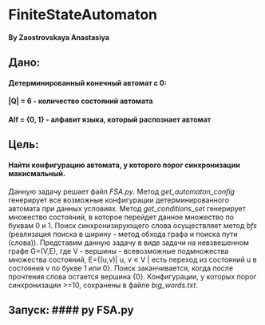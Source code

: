 # FiniteStateAutomaton
#### By Zaostrovskaya Anastasiya


## Дано: 

#### Детерминированный конечный автомат с 0:

#### |Q| = 6 - количество состояний автомата

#### Alf = {0, 1} - алфавит языка, который распознает автомат

## Цель: 
#### Найти конфигурацию автомата, у которого порог синхронизации макисмальный.

Данную задачу решает файл *FSA.py*.
Метод *get_automaton_config* генерирует все возможные конфигурации детерминированного автомата при данных условиях.
Метод *get_conditions_set* генерирует множество состояний, в которое перейдет данное множество по буквам 0 и 1.
Поиск синхронизирующего слова осуществляет метод *bfs* (реализация поиска в ширину - метод обхода графа и поиска пути (слова)).
Представим данную задачу в виде задачи на невзвешенном графе G=(V,E), где V - вершины - всевозможные подмножества множества состояний, Е={(u,v)| u, v ∊ V | есть переход из состояний u в состояния v по букве 1 или 0}.
Поиск заканчивается, когда после прочтения слова остается вершина {0}. 
Конфигурации, у которых порог синхронизации >=10, сохранены в файле *big_words.txt*.

## Запуск: #### py FSA.py
